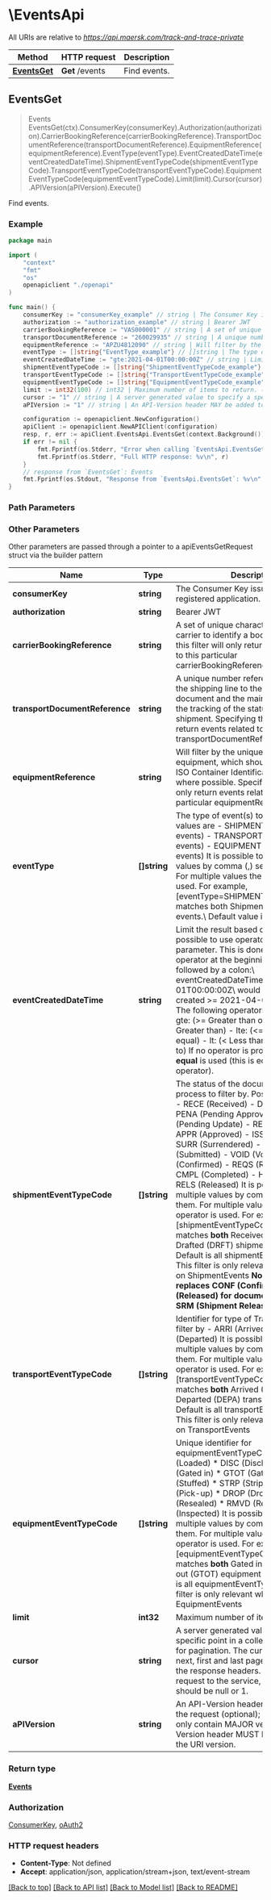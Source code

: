 # \EventsApi

All URIs are relative to *https://api.maersk.com/track-and-trace-private*

Method | HTTP request | Description
------------- | ------------- | -------------
[**EventsGet**](EventsApi.md#EventsGet) | **Get** /events | Find events.



## EventsGet

> Events EventsGet(ctx).ConsumerKey(consumerKey).Authorization(authorization).CarrierBookingReference(carrierBookingReference).TransportDocumentReference(transportDocumentReference).EquipmentReference(equipmentReference).EventType(eventType).EventCreatedDateTime(eventCreatedDateTime).ShipmentEventTypeCode(shipmentEventTypeCode).TransportEventTypeCode(transportEventTypeCode).EquipmentEventTypeCode(equipmentEventTypeCode).Limit(limit).Cursor(cursor).APIVersion(aPIVersion).Execute()

Find events.



### Example

```go
package main

import (
    "context"
    "fmt"
    "os"
    openapiclient "./openapi"
)

func main() {
    consumerKey := "consumerKey_example" // string | The Consumer Key issued for your registered application.
    authorization := "authorization_example" // string | Bearer JWT
    carrierBookingReference := "VAS000001" // string | A set of unique characters provided by carrier to identify a booking. Specifying this filter will only return events related to this particular carrierBookingReference.  (optional)
    transportDocumentReference := "260029935" // string | A unique number reference allocated by the shipping line to the transport document and the main number used for the tracking of the status of the shipment. Specifying this filter will only return events related to this particular transportDocumentReference  (optional)
    equipmentReference := "APZU4812090" // string | Will filter by the unique identifier for the equipment, which should follow the BIC ISO Container Identification Number where possible. Specifying this filter will only return events related to this particular equipmentReference  (optional)
    eventType := []string{"EventType_example"} // []string | The type of event(s) to filter by. Possible values are - SHIPMENT (Shipment events) - TRANSPORT (Transport events) - EQUIPMENT (Equipment events)  It is possible to select multiple values by comma (,) separating them. For multiple values the OR operator is used. For example, [eventType=SHIPMENT,EQUIPMENT] matches both Shipment and Equipment events.\\ Default value is all event types.  (optional) (default to ["SHIPMENT","TRANSPORT","EQUIPMENT"])
    eventCreatedDateTime := "gte:2021-04-01T00:00:00Z" // string | Limit the result based on a UTC date. It is possible to use operators on this query parameter. This is done by adding an operator at the beginning of the value followed by a colon:\\ eventCreatedDateTime = **gte**:2021-04-01T00:00:00Z\\ would result in all events created >= 2021-04-01T00:00:00Z\\ The following operators are supported - gte: (>= Greater than or equal) - gt: (> Greater than) - lte: (<= Less than or equal) - lt: (< Less than) - eq: (= Equal to)  If no operator is provided, a **strictly equal** is used (this is equivalent to **eq:** operator).  (optional)
    shipmentEventTypeCode := []string{"ShipmentEventTypeCode_example"} // []string | The status of the document in the process to filter by. Possible values are - RECE (Received) - DRFT (Drafted) - PENA (Pending Approval) - PENU (Pending Update) - REJE (Rejected) - APPR (Approved) - ISSU (Issued) - SURR (Surrendered) - SUBM (Submitted) - VOID (Void) - CONF (Confirmed) - REQS (Requested) - CMPL (Completed) - HOLD (On Hold) - RELS (Released)  It is possible to select multiple values by comma (,) separating them. For multiple values the OR-operator is used. For example, [shipmentEventTypeCode=RECE,DRFT] matches **both** Received (RECE) and Drafted (DRFT) shipment events.\\ Default is all shipmentEventTypeCodes.\\ This filter is only relevant when filtering on ShipmentEvents  **Note: Version 1.1 replaces CONF (Confirmed) for RELS (Released) for documentTypeCode SRM (Shipment Release Message).**  (optional) (default to ["RECE","DRFT","PENA","PENU","REJE","APPR","ISSU","SURR","SUBM","VOID","CONF","REQS","CMPL","HOLD","RELS"])
    transportEventTypeCode := []string{"TransportEventTypeCode_example"} // []string | Identifier for type of Transport event to filter by - ARRI (Arrived) - DEPA (Departed)  It is possible to select multiple values by comma (,) separating them. For multiple values the OR operator is used. For example, [transportEventTypeCode=ARRI,DEPA} matches **both** Arrived (ARRI) and Departed (DEPA) transport events.\\ Default is all transportEventTypeCodes.\\ This filter is only relevant when filtering on TransportEvents  (optional) (default to ["ARRI","DEPA"])
    equipmentEventTypeCode := []string{"EquipmentEventTypeCode_example"} // []string | Unique identifier for equipmentEventTypeCode. * LOAD (Loaded) * DISC (Discharged) * GTIN (Gated in) * GTOT (Gated out) * STUF (Stuffed) * STRP (Stripped) * PICK (Pick-up) * DROP (Drop-off) * RSEA (Resealed) * RMVD (Removed) * INSP (Inspected)  It is possible to select multiple values by comma (,) separating them. For multiple values the OR operator is used. For example, [equipmentEventTypeCode=GTIN,GTOT] matches **both** Gated in (GTIN) and Gated out (GTOT) equipment events.\\ Default is all equipmentEventTypeCodes.\\ This filter is only relevant when filtering on EquipmentEvents  (optional) (default to ["LOAD","DISC","GTIN","GTOT","STUF","STRP","PICK","DROP","RSEA","RMVD","INSP"])
    limit := int32(100) // int32 | Maximum number of items to return. (optional) (default to 100)
    cursor := "1" // string | A server generated value to specify a specific point in a collection result, used for pagination.  The current, previous, next, first and last pages are available in the response headers.  For the initial request to the service, this parameter should be null or 1. (optional)
    aPIVersion := "1" // string | An API-Version header MAY be added to the request (optional); if added it MUST only contain MAJOR version. API-Version header MUST be aligned with the URI version. (optional)

    configuration := openapiclient.NewConfiguration()
    apiClient := openapiclient.NewAPIClient(configuration)
    resp, r, err := apiClient.EventsApi.EventsGet(context.Background()).ConsumerKey(consumerKey).Authorization(authorization).CarrierBookingReference(carrierBookingReference).TransportDocumentReference(transportDocumentReference).EquipmentReference(equipmentReference).EventType(eventType).EventCreatedDateTime(eventCreatedDateTime).ShipmentEventTypeCode(shipmentEventTypeCode).TransportEventTypeCode(transportEventTypeCode).EquipmentEventTypeCode(equipmentEventTypeCode).Limit(limit).Cursor(cursor).APIVersion(aPIVersion).Execute()
    if err != nil {
        fmt.Fprintf(os.Stderr, "Error when calling `EventsApi.EventsGet``: %v\n", err)
        fmt.Fprintf(os.Stderr, "Full HTTP response: %v\n", r)
    }
    // response from `EventsGet`: Events
    fmt.Fprintf(os.Stdout, "Response from `EventsApi.EventsGet`: %v\n", resp)
}
```

### Path Parameters



### Other Parameters

Other parameters are passed through a pointer to a apiEventsGetRequest struct via the builder pattern


Name | Type | Description  | Notes
------------- | ------------- | ------------- | -------------
 **consumerKey** | **string** | The Consumer Key issued for your registered application. | 
 **authorization** | **string** | Bearer JWT | 
 **carrierBookingReference** | **string** | A set of unique characters provided by carrier to identify a booking. Specifying this filter will only return events related to this particular carrierBookingReference.  | 
 **transportDocumentReference** | **string** | A unique number reference allocated by the shipping line to the transport document and the main number used for the tracking of the status of the shipment. Specifying this filter will only return events related to this particular transportDocumentReference  | 
 **equipmentReference** | **string** | Will filter by the unique identifier for the equipment, which should follow the BIC ISO Container Identification Number where possible. Specifying this filter will only return events related to this particular equipmentReference  | 
 **eventType** | **[]string** | The type of event(s) to filter by. Possible values are - SHIPMENT (Shipment events) - TRANSPORT (Transport events) - EQUIPMENT (Equipment events)  It is possible to select multiple values by comma (,) separating them. For multiple values the OR operator is used. For example, [eventType&#x3D;SHIPMENT,EQUIPMENT] matches both Shipment and Equipment events.\\ Default value is all event types.  | [default to [&quot;SHIPMENT&quot;,&quot;TRANSPORT&quot;,&quot;EQUIPMENT&quot;]]
 **eventCreatedDateTime** | **string** | Limit the result based on a UTC date. It is possible to use operators on this query parameter. This is done by adding an operator at the beginning of the value followed by a colon:\\ eventCreatedDateTime &#x3D; **gte**:2021-04-01T00:00:00Z\\ would result in all events created &gt;&#x3D; 2021-04-01T00:00:00Z\\ The following operators are supported - gte: (&gt;&#x3D; Greater than or equal) - gt: (&gt; Greater than) - lte: (&lt;&#x3D; Less than or equal) - lt: (&lt; Less than) - eq: (&#x3D; Equal to)  If no operator is provided, a **strictly equal** is used (this is equivalent to **eq:** operator).  | 
 **shipmentEventTypeCode** | **[]string** | The status of the document in the process to filter by. Possible values are - RECE (Received) - DRFT (Drafted) - PENA (Pending Approval) - PENU (Pending Update) - REJE (Rejected) - APPR (Approved) - ISSU (Issued) - SURR (Surrendered) - SUBM (Submitted) - VOID (Void) - CONF (Confirmed) - REQS (Requested) - CMPL (Completed) - HOLD (On Hold) - RELS (Released)  It is possible to select multiple values by comma (,) separating them. For multiple values the OR-operator is used. For example, [shipmentEventTypeCode&#x3D;RECE,DRFT] matches **both** Received (RECE) and Drafted (DRFT) shipment events.\\ Default is all shipmentEventTypeCodes.\\ This filter is only relevant when filtering on ShipmentEvents  **Note: Version 1.1 replaces CONF (Confirmed) for RELS (Released) for documentTypeCode SRM (Shipment Release Message).**  | [default to [&quot;RECE&quot;,&quot;DRFT&quot;,&quot;PENA&quot;,&quot;PENU&quot;,&quot;REJE&quot;,&quot;APPR&quot;,&quot;ISSU&quot;,&quot;SURR&quot;,&quot;SUBM&quot;,&quot;VOID&quot;,&quot;CONF&quot;,&quot;REQS&quot;,&quot;CMPL&quot;,&quot;HOLD&quot;,&quot;RELS&quot;]]
 **transportEventTypeCode** | **[]string** | Identifier for type of Transport event to filter by - ARRI (Arrived) - DEPA (Departed)  It is possible to select multiple values by comma (,) separating them. For multiple values the OR operator is used. For example, [transportEventTypeCode&#x3D;ARRI,DEPA} matches **both** Arrived (ARRI) and Departed (DEPA) transport events.\\ Default is all transportEventTypeCodes.\\ This filter is only relevant when filtering on TransportEvents  | [default to [&quot;ARRI&quot;,&quot;DEPA&quot;]]
 **equipmentEventTypeCode** | **[]string** | Unique identifier for equipmentEventTypeCode. * LOAD (Loaded) * DISC (Discharged) * GTIN (Gated in) * GTOT (Gated out) * STUF (Stuffed) * STRP (Stripped) * PICK (Pick-up) * DROP (Drop-off) * RSEA (Resealed) * RMVD (Removed) * INSP (Inspected)  It is possible to select multiple values by comma (,) separating them. For multiple values the OR operator is used. For example, [equipmentEventTypeCode&#x3D;GTIN,GTOT] matches **both** Gated in (GTIN) and Gated out (GTOT) equipment events.\\ Default is all equipmentEventTypeCodes.\\ This filter is only relevant when filtering on EquipmentEvents  | [default to [&quot;LOAD&quot;,&quot;DISC&quot;,&quot;GTIN&quot;,&quot;GTOT&quot;,&quot;STUF&quot;,&quot;STRP&quot;,&quot;PICK&quot;,&quot;DROP&quot;,&quot;RSEA&quot;,&quot;RMVD&quot;,&quot;INSP&quot;]]
 **limit** | **int32** | Maximum number of items to return. | [default to 100]
 **cursor** | **string** | A server generated value to specify a specific point in a collection result, used for pagination.  The current, previous, next, first and last pages are available in the response headers.  For the initial request to the service, this parameter should be null or 1. | 
 **aPIVersion** | **string** | An API-Version header MAY be added to the request (optional); if added it MUST only contain MAJOR version. API-Version header MUST be aligned with the URI version. | 

### Return type

[**Events**](Events.md)

### Authorization

[ConsumerKey](../README.md#ConsumerKey), [oAuth2](../README.md#oAuth2)

### HTTP request headers

- **Content-Type**: Not defined
- **Accept**: application/json, application/stream+json, text/event-stream

[[Back to top]](#) [[Back to API list]](../README.md#documentation-for-api-endpoints)
[[Back to Model list]](../README.md#documentation-for-models)
[[Back to README]](../README.md)

